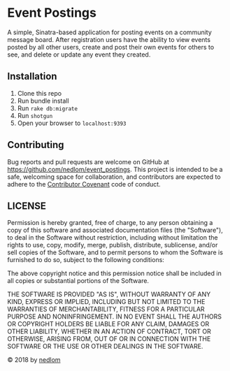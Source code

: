 # Event Postings

A simple, Sinatra-based application for posting events on a community message board. After registration users have the ability to view events posted by all other users, create and post their own events for others to see, and delete or update any event they created. 

## Installation

1. Clone this repo
2. Run bundle install
3. Run `rake db:migrate`
4. Run `shotgun`
5. Open your browser to `localhost:9393`

## Contributing
Bug reports and pull requests are welcome on GitHub at https://github.com/nedlom/event_postings. This project is intended to be a safe, welcoming space for collaboration, and contributors are expected to adhere to the [Contributor Covenant](http://contributor-covenant.org) code of conduct.

## LICENSE
Permission is hereby granted, free of charge, to any person obtaining a copy of this software and associated documentation files (the "Software"), to deal in the Software without restriction, including without limitation the rights to use, copy, modify, merge, publish, distribute, sublicense, and/or sell copies of the Software, and to permit persons to whom the Software is furnished to do so, subject to the following conditions:

The above copyright notice and this permission notice shall be included in all copies or substantial portions of the Software.

THE SOFTWARE IS PROVIDED "AS IS", WITHOUT WARRANTY OF ANY KIND, EXPRESS OR IMPLIED, INCLUDING BUT NOT LIMITED TO THE WARRANTIES OF MERCHANTABILITY, FITNESS FOR A PARTICULAR PURPOSE AND NONINFRINGEMENT. IN NO EVENT SHALL THE AUTHORS OR COPYRIGHT HOLDERS BE LIABLE FOR ANY CLAIM, DAMAGES OR OTHER LIABILITY, WHETHER IN AN ACTION OF CONTRACT, TORT OR OTHERWISE, ARISING FROM, OUT OF OR IN CONNECTION WITH THE SOFTWARE OR THE USE OR OTHER DEALINGS IN THE SOFTWARE.

&copy; 2018 by [nedlom](https://github.com/nedlom)